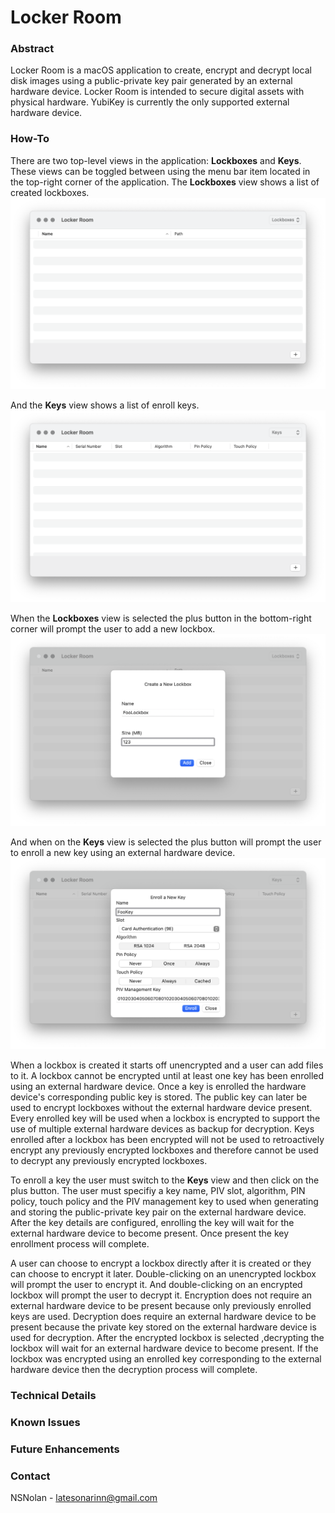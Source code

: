 # Locker Room

### Abstract

Locker Room is a macOS application to create, encrypt and decrypt local disk images using a public-private key pair generated by an external hardware device. Locker Room is intended to secure digital assets with physical hardware. YubiKey is currently the only supported external hardware device.

### How-To

There are two top-level views in the application: **Lockboxes** and **Keys**. These views can be toggled between using the menu bar item located in the top-right corner of the application. The **Lockboxes** view shows a list of created lockboxes.
![](Images/Locker-Room-Lockboxes.png)

And the **Keys** view shows a list of enroll keys.
![](Images/Locker-Room-Keys.png)

When the **Lockboxes** view is selected the plus button in the bottom-right corner will prompt the user to add a new lockbox.
![](Images/Locker-Room-Add-Lockbox.png)

And when on the **Keys** view is selected the plus button will prompt the user to enroll a new key using an external hardware device.
![](Images/Locker-Room-Add-Key.png)

When a lockbox is created it starts off unencrypted and a user can add files to it. A lockbox cannot be encrypted until at least one key has been enrolled using an external hardware device. Once a key is enrolled the hardware device's corresponding public key is stored. The public key can later be used to encrypt lockboxes without the external hardware device present. Every enrolled key will be used when a lockbox is encrypted to support the use of multiple external hardware devices as backup for decryption. Keys enrolled after a lockbox has been encrypted will not be used to retroactively encrypt any previously encrypted lockboxes and therefore cannot be used to decrypt any previously encrypted lockboxes.

To enroll a key the user must switch to the **Keys** view and then click on the plus button. The user must specifiy a key name, PIV slot, algorithm, PIN policy, touch policy and the PIV management key to used when generating and storing the public-private key pair on the external hardware device. After the key details are configured, enrolling the key will wait for the external hardware device to become present. Once present the key enrollment process will complete.

A user can choose to encrypt a lockbox directly after it is created or they can choose to encrypt it later. Double-clicking on an unencrypted lockbox will prompt the user to encrypt it. And double-clicking on an encrypted lockbox will prompt the user to decrypt it. Encryption does not require an external hardware device to be present because only previously enrolled keys are used. Decryption does require an external hardware device to be present because the private key stored on the external hardware device is used for decryption. After the encrypted lockbox is selected ,decrypting the lockbox will wait for an external hardware device to become present. If the lockbox was encrypted using an enrolled key corresponding to the external hardware device then the decryption process will complete.

### Technical Details

### Known Issues

### Future Enhancements

### Contact

NSNolan - latesonarinn@gmail.com
